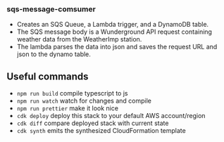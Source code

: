 ### sqs-message-comsumer

* Creates an SQS Queue, a Lambda trigger, and a DynamoDB table.
* The SQS message body is a Wunderground API request containing weather data from the WeatherImp station.
* The lambda parses the data into json and saves the request URL and json to the dynamo table.


## Useful commands

 * `npm run build`    compile typescript to js
 * `npm run watch`    watch for changes and compile
 * `npm run prettier` make it look nice
 * `cdk deploy`       deploy this stack to your default AWS account/region
 * `cdk diff`         compare deployed stack with current state
 * `cdk synth`        emits the synthesized CloudFormation template
